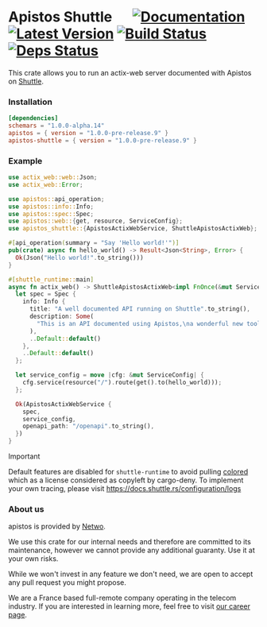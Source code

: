 # Apistos Shuttle &emsp; [![Documentation]][docs.rs] [![Latest Version]][crates.io] [![Build Status]][build] [![Deps Status]][deps.rs]

[docs.rs]: https://docs.rs/apistos-shuttle/

[crates.io]: https://crates.io/crates/apistos-shuttle

[build]: https://github.com/netwo-io/apistos/actions/workflows/build.yaml?branch=main

[Documentation]: https://img.shields.io/docsrs/apistos-shuttle

[Latest Version]: https://img.shields.io/crates/v/apistos-shuttle.svg

[Build Status]: https://github.com/netwo-io/apistos/actions/workflows/build.yaml/badge.svg?branch=main

[deps.rs]: https://deps.rs/crate/apistos-shuttle

[Deps Status]: https://deps.rs/crate/apistos-shuttle/latest/status.svg

This crate allows you to run an actix-web server documented with Apistos on [Shuttle](https://www.shuttle.rs/).

### Installation

```toml
[dependencies]
schemars = "1.0.0-alpha.14"
apistos = { version = "1.0.0-pre-release.9" }
apistos-shuttle = { version = "1.0.0-pre-release.9" }
```

### Example

```rust
use actix_web::web::Json;
use actix_web::Error;

use apistos::api_operation;
use apistos::info::Info;
use apistos::spec::Spec;
use apistos::web::{get, resource, ServiceConfig};
use apistos_shuttle::{ApistosActixWebService, ShuttleApistosActixWeb};

#[api_operation(summary = "Say 'Hello world!'")]
pub(crate) async fn hello_world() -> Result<Json<String>, Error> {
  Ok(Json("Hello world!".to_string()))
}

#[shuttle_runtime::main]
async fn actix_web() -> ShuttleApistosActixWeb<impl FnOnce(&mut ServiceConfig) + Send + Clone + 'static> {
  let spec = Spec {
    info: Info {
      title: "A well documented API running on Shuttle".to_string(),
      description: Some(
        "This is an API documented using Apistos,\na wonderful new tool to document your actix API !".to_string(),
      ),
      ..Default::default()
    },
    ..Default::default()
  };

  let service_config = move |cfg: &mut ServiceConfig| {
    cfg.service(resource("/").route(get().to(hello_world)));
  };

  Ok(ApistosActixWebService {
    spec,
    service_config,
    openapi_path: "/openapi".to_string(),
  })
}
```

> [!IMPORTANT]  
> Default features are disabled for `shuttle-runtime` to avoid pulling [colored](https://github.com/colored-rs/colored)
> which as a license considered as
> copyleft by cargo-deny.
> To implement your own tracing, please visit <https://docs.shuttle.rs/configuration/logs>

### About us

apistos is provided by [Netwo](https://www.netwo.io).

We use this crate for our internal needs and therefore are committed to its maintenance, however we cannot provide any
additional guaranty. Use it at your own risks.

While we won't invest in any feature we don't need, we are open to accept any pull request you might propose.

We are a France based full-remote company operating in the telecom industry. If you are interested in learning more,
feel free to visit [our career page](https://www.netwo.io/carriere).
